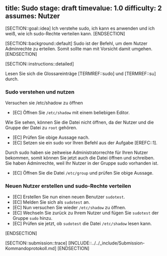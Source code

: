 title: Sudo
stage: draft
timevalue: 1.0
difficulty: 2
assumes: Nutzer
---

[SECTION::goal::idea]
Ich verstehe sudo, ich kann es anwenden und ich weiß, wie ich sudo-Rechte verteilen kann.
[ENDSECTION]

[SECTION::background::default]
Sudo ist der Befehl, um dem Nutzer Adminrechte zu erteilen. Somit sollte man mit Vorsicht damit umgehen.
[ENDSECTION]

[SECTION::instructions::detailed]

Lesen Sie sich die Glossareinträge [TERMREF::sudo] und [TERMREF::su] durch.

### Sudo verstehen und nutzen

Versuchen sie /etc/shadow zu öffnen

- [EC] Öffnen Sie `/etc/shadow` mit einem beliebigen Editor.

Wie Sie sehen, können Sie die Datei nicht öffnen, da der Nutzer und die Gruppe der Datei zu `root` gehören.

- [EC] Prüfen Sie obige Aussage nach.
- [EC] Setzen sie ein sudo vor Ihren Befehl aus der Aufgabe [EREFC::1].

Durch sudo haben sie zeitweise Administratorrechte für Ihren Nutzer bekommen, somit können Sie jetzt auch 
die Datei öffnen und schreiben.  
Sie haben Adminrechte, weil Ihr Nutzer in der Gruppe sudo vorhanden ist.

- [EC] Öffnen Sie die Datei `/etc/group` und prüfen Sie obige Aussage.

### Neuen Nutzer erstellen und sudo-Rechte verteilen

- [EC] Erstellen Sie nun einen neuen Benutzer `sudotest`.
- [EC] Melden Sie sich als `sudotest` an.
- [EC] Nun versuchen Sie wieder `/etc/shadow` zu öffnen.
- [EC] Wechseln Sie zurück zu Ihrem Nutzer und fügen Sie `sudotest` der Gruppe `sudo` hinzu.
- [EC] Prüfen sie jetzt, ob `sudotest` die Datei `/etc/shadow` lesen kann.

[ENDSECTION]

[SECTION::submission::trace]
[INCLUDE::../../_include/Submission-Kommandoprotokoll.md]
[ENDSECTION]
